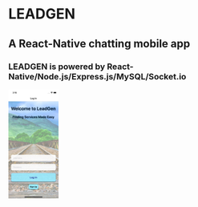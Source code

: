 # LEADGEN

## A React-Native chatting mobile app

### LEADGEN is powered by React-Native/Node.js/Express.js/MySQL/Socket.io

<img src="./screenshots/lghome.png" alt="LeadGen-Login" style="width:100px;"/>